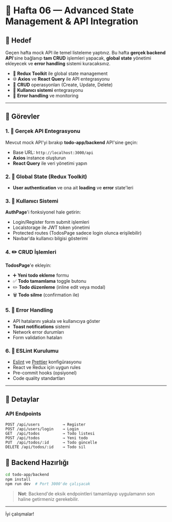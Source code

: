 # 📅 Hafta 06 — Advanced State Management & API Integration

## 🎯 Hedef

Geçen hafta mock API ile temel listeleme yaptınız. Bu hafta **gerçek backend API**'sine bağlanıp **tam CRUD** işlemleri yapacak, **global state** yönetimi ekleyecek ve **error handling** sistemi kuracaksınız.

- 🔄 **Redux Toolkit** ile global state management
- 🌐 **Axios** ve **React Query** ile API entegrasyonu
- 🔧 **CRUD** operasyonları (Create, Update, Delete)
- 🔐 **Kullanıcı sistemi** entegrasyonu
- 🐛 **Error handling** ve monitoring

---

## 🚀 Görevler

### 1. 🔌 Gerçek API Entegrasyonu

Mevcut mock API'yi bırakıp **todo-app/backend** API'sine geçin:

- Base URL: `http://localhost:3000/api`
- **Axios** instance oluşturun
- **React Query** ile veri yönetimi yapın

### 2. 🔄 Global State (Redux Toolkit)

- **User authentication** ve ona ait **loading** ve **error** state'leri

### 3. 🔐 Kullanıcı Sistemi

**AuthPage**'i fonksiyonel hale getirin:

- Login/Register form submit işlemleri
- Localstorage ile JWT token yönetimi
- Protected routes (TodosPage sadece login olunca erişilebilir)
- Navbar'da kullanıcı bilgisi gösterimi

### 4. ✏️ CRUD İşlemleri

**TodosPage**'e ekleyin:

- ➕ **Yeni todo ekleme** formu
- ✅ **Todo tamamlama** toggle butonu
- ✏️ **Todo düzenleme** (inline edit veya modal)
- 🗑️ **Todo silme** (confirmation ile)

### 5. 🐛 Error Handling

- API hatalarını yakala ve kullanıcıya göster
- **Toast notifications** sistemi
- Network error durumları
- Form validation hataları

### 6. 🔧 ESLint Kurulumu

- [Eslint](https://eslint.org/) ve [Prettier](https://prettier.io/) konfigürasyonu
- React ve Redux için uygun rules
- Pre-commit hooks (opsiyonel)
- Code quality standartları

---

## 📝 Detaylar

### API Endpoints

```
POST /api/users          → Register
POST /api/users/login    → Login
GET  /api/todos          → Todo listesi
POST /api/todos          → Yeni todo
PUT  /api/todos/:id      → Todo güncelle
DELETE /api/todos/:id    → Todo sil
```

## 🔗 Backend Hazırlığı

```bash
cd todo-app/backend
npm install
npm run dev  # Port 3000'de çalışacak
```

> **Not**: Backend'de eksik endpointleri tamamlayıp uygulamanın son haline getirmeniz gerekebilir.

---

İyi çalışmalar!
